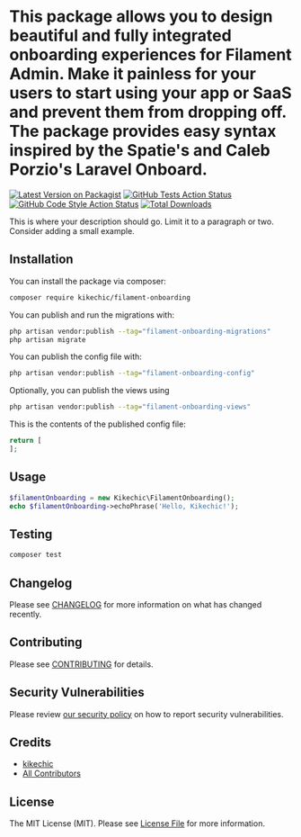 # This package allows you to design beautiful and fully integrated onboarding experiences for Filament Admin. Make it painless for your users to start using your app or SaaS and prevent them from dropping off. The package provides easy syntax inspired by the Spatie's and Caleb Porzio's Laravel Onboard.

[![Latest Version on Packagist](https://img.shields.io/packagist/v/kikechic/filament-onboarding.svg?style=flat-square)](https://packagist.org/packages/kikechic/filament-onboarding)
[![GitHub Tests Action Status](https://img.shields.io/github/actions/workflow/status/kikechic/filament-onboarding/run-tests.yml?branch=main&label=tests&style=flat-square)](https://github.com/kikechic/filament-onboarding/actions?query=workflow%3Arun-tests+branch%3Amain)
[![GitHub Code Style Action Status](https://img.shields.io/github/actions/workflow/status/kikechic/filament-onboarding/fix-php-code-styling.yml?branch=main&label=code%20style&style=flat-square)](https://github.com/kikechic/filament-onboarding/actions?query=workflow%3A"Fix+PHP+code+styling"+branch%3Amain)
[![Total Downloads](https://img.shields.io/packagist/dt/kikechic/filament-onboarding.svg?style=flat-square)](https://packagist.org/packages/kikechic/filament-onboarding)



This is where your description should go. Limit it to a paragraph or two. Consider adding a small example.

## Installation

You can install the package via composer:

```bash
composer require kikechic/filament-onboarding
```

You can publish and run the migrations with:

```bash
php artisan vendor:publish --tag="filament-onboarding-migrations"
php artisan migrate
```

You can publish the config file with:

```bash
php artisan vendor:publish --tag="filament-onboarding-config"
```

Optionally, you can publish the views using

```bash
php artisan vendor:publish --tag="filament-onboarding-views"
```

This is the contents of the published config file:

```php
return [
];
```

## Usage

```php
$filamentOnboarding = new Kikechic\FilamentOnboarding();
echo $filamentOnboarding->echoPhrase('Hello, Kikechic!');
```

## Testing

```bash
composer test
```

## Changelog

Please see [CHANGELOG](CHANGELOG.md) for more information on what has changed recently.

## Contributing

Please see [CONTRIBUTING](.github/CONTRIBUTING.md) for details.

## Security Vulnerabilities

Please review [our security policy](../../security/policy) on how to report security vulnerabilities.

## Credits

- [kikechic](https://github.com/kikechic)
- [All Contributors](../../contributors)

## License

The MIT License (MIT). Please see [License File](LICENSE.md) for more information.
